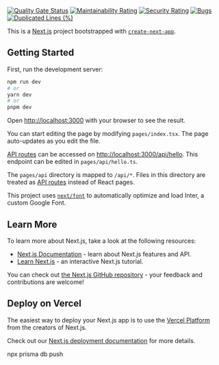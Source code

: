 [![Quality Gate Status](https://sonarcloud.io/api/project_badges/measure?project=sametakbal_netflix-clone&metric=alert_status)](https://sonarcloud.io/summary/new_code?id=sametakbal_netflix-clone)
[![Maintainability Rating](https://sonarcloud.io/api/project_badges/measure?project=sametakbal_netflix-clone&metric=sqale_rating)](https://sonarcloud.io/summary/new_code?id=sametakbal_netflix-clone)
[![Security Rating](https://sonarcloud.io/api/project_badges/measure?project=sametakbal_netflix-clone&metric=security_rating)](https://sonarcloud.io/summary/new_code?id=sametakbal_netflix-clone)
[![Bugs](https://sonarcloud.io/api/project_badges/measure?project=sametakbal_netflix-clone&metric=bugs)](https://sonarcloud.io/summary/new_code?id=sametakbal_netflix-clone)
[![Duplicated Lines (%)](https://sonarcloud.io/api/project_badges/measure?project=sametakbal_netflix-clone&metric=duplicated_lines_density)](https://sonarcloud.io/summary/new_code?id=sametakbal_netflix-clone)

This is a [Next.js](https://nextjs.org/) project bootstrapped with [`create-next-app`](https://github.com/vercel/next.js/tree/canary/packages/create-next-app).

## Getting Started

First, run the development server:

```bash
npm run dev
# or
yarn dev
# or
pnpm dev
```

Open [http://localhost:3000](http://localhost:3000) with your browser to see the result.

You can start editing the page by modifying `pages/index.tsx`. The page auto-updates as you edit the file.

[API routes](https://nextjs.org/docs/api-routes/introduction) can be accessed on [http://localhost:3000/api/hello](http://localhost:3000/api/hello). This endpoint can be edited in `pages/api/hello.ts`.

The `pages/api` directory is mapped to `/api/*`. Files in this directory are treated as [API routes](https://nextjs.org/docs/api-routes/introduction) instead of React pages.

This project uses [`next/font`](https://nextjs.org/docs/basic-features/font-optimization) to automatically optimize and load Inter, a custom Google Font.

## Learn More

To learn more about Next.js, take a look at the following resources:

- [Next.js Documentation](https://nextjs.org/docs) - learn about Next.js features and API.
- [Learn Next.js](https://nextjs.org/learn) - an interactive Next.js tutorial.

You can check out [the Next.js GitHub repository](https://github.com/vercel/next.js/) - your feedback and contributions are welcome!

## Deploy on Vercel

The easiest way to deploy your Next.js app is to use the [Vercel Platform](https://vercel.com/new?utm_medium=default-template&filter=next.js&utm_source=create-next-app&utm_campaign=create-next-app-readme) from the creators of Next.js.

Check out our [Next.js deployment documentation](https://nextjs.org/docs/deployment) for more details.

npx prisma db push

